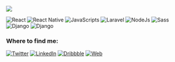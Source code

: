 [![](https://github.com/mrousavy/mrousavy/blob/master/img/dino.gif)](https://chromedino.com)

<p><img alt="React" src="https://img.shields.io/badge/-React-black?style=flat-square&logo=react" /> <img alt="React Native" src="https://img.shields.io/badge/-React Native-040d04?style=flat-square&logo=react" /> <img alt="JavaScripts" src="https://img.shields.io/badge/-Javascripts-040d04?style=flat-square&logo=javascript" /> <img alt="Laravel" src="https://img.shields.io/badge/-Laravel-040d04?style=flat-square&logo=laravel" /> <img alt="NodeJs" src="https://img.shields.io/badge/-NodeJS-040d04?style=flat-square&logo=node.js" /> <img alt="Sass" src="https://img.shields.io/badge/-Sass-040d04?style=flat-square&logo=sass" /> <img alt="Django" src="https://img.shields.io/badge/-Django-040d04?style=flat-square&logo=django" /> <img alt="Django" src="https://img.shields.io/badge/-Vue-040d04?style=flat-square&logo=vue.js" /> 
  
<h3>Where to find me:</h3>

<a href="https://twitter.com/bacabange" target="_blank"><img alt="Twitter" src="https://img.shields.io/badge/twitter-%231DA1F2.svg?&style=for-the-badge&logo=twitter&logoColor=white" /></a>
<a href="https://www.linkedin.com/in/stivncastillo/" target="_blank"><img alt="LinkedIn" src="https://img.shields.io/badge/linkedin-%230077B5.svg?&style=for-the-badge&logo=linkedin&logoColor=white" /></a> 
<a href="https://dribbble.com/bacabange" target="_blank"><img alt="Dribbble" src="https://img.shields.io/badge/dribbble-ea4c89.svg?&style=for-the-badge&logo=dribbble&logoColor=white" /></a>
<a href="https://www.stiven.dev/" target="_blank"><img alt="Web" src="https://img.shields.io/badge/web-040d04.svg?&style=for-the-badge&logo=web&logoColor=white" /></a>
